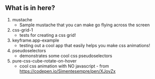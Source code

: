 ## What is in here?
1. mustache
    - Sample mustache that you can make go flying across the screen
1. css-grid-1
    - tests for creating a css grid!
1. keyframe.app-example
    - testing out a cool app that easily helps you make css animations!
1. pseudoselectors
    - demonstrates some cool css pseudoselectors
1. pure-css-cube-rotate-on-hover
    - cool css animation with NO javascript - from https://codepen.io/Simentesempre/pen/XJovZx
